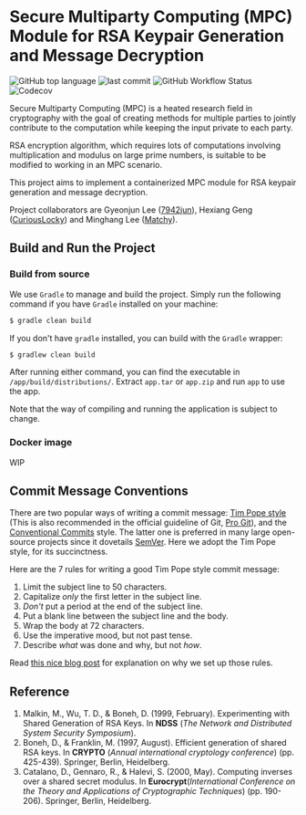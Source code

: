 # Secure Multiparty Computing (MPC) Module for RSA Keypair Generation and Message Decryption

![GitHub top language](https://img.shields.io/github/languages/top/7942jun/mpc-project?color=orange) ![last commit](https://img.shields.io/github/last-commit/7942jun/mpc-project) ![GitHub Workflow Status](https://img.shields.io/github/workflow/status/7942jun/mpc-project/Java%20CI) ![Codecov](https://img.shields.io/codecov/c/github/7942jun/mpc-project)

Secure Multiparty Computing (MPC) is a heated research field in cryptography with the goal of creating methods for
multiple parties to jointly contribute to the computation while keeping the input private to each party.

RSA encryption algorithm, which requires lots of computations involving multiplication and modulus on large prime
numbers, is suitable to be modified to working in an MPC scenario.

This project aims to implement a containerized MPC module for RSA keypair generation and message decryption.

Project collaborators are Gyeonjun Lee ([7942jun](https://github.com/7942jun)), Hexiang
Geng ([CuriousLocky](https://github.com/CuriousLocky)) and Minghang Lee ([Matchy](https://github.com/matchy233)).

## Build and Run the Project

### Build from source

We use `Gradle` to manage and build the project. Simply run the following command if you have `Gradle` installed on your
machine:

```bash
$ gradle clean build
```

If you don't have `gradle` installed, you can build with the `Gradle` wrapper:

```bash
$ gradlew clean build
```

After running either command, you can find the executable in `/app/build/distributions/`. Extract `app.tar` or `app.zip`
and run `app` to use the app.

Note that the way of compiling and running the application is subject to change.

### Docker image

WIP

## Commit Message Conventions

There are two popular ways of writing a commit
message: [Tim Pope style](https://tbaggery.com/2008/04/19/a-note-about-git-commit-messages.html) (This is also
recommended in the official guideline of
Git, [Pro Git](https://git-scm.com/book/en/v2/Distributed-Git-Contributing-to-a-Project)), and
the [Conventional Commits](https://www.conventionalcommits.org/en/v1.0.0/) style. The latter one is preferred in many
large open-source projects since it dovetails [SemVer](https://semver.org/). Here we adopt the Tim Pope style, for its
succinctness.

Here are the 7 rules for writing a good Tim Pope style commit message:

1. Limit the subject line to 50 characters.
2. Capitalize *only* the first letter in the subject line.
3. *Don't* put a period at the end of the subject line.
4. Put a blank line between the subject line and the body.
5. Wrap the body at 72 characters.
6. Use the imperative mood, but not past tense.
7. Describe *what* was done and why, but not *how*.

Read [this nice blog post](https://chris.beams.io/posts/git-commit/) for explanation on why we set up those rules.

## Reference

1. Malkin, M., Wu, T. D., & Boneh, D. (1999, February). Experimenting with Shared Generation of RSA Keys. In **NDSS** (*The Network and Distributed System Security Symposium*).
2. Boneh, D., & Franklin, M. (1997, August). Efficient generation of shared RSA keys. In **CRYPTO** (*Annual
   international cryptology conference*) (pp. 425-439). Springer, Berlin, Heidelberg.
3. Catalano, D., Gennaro, R., & Halevi, S. (2000, May). Computing inverses over a shared secret modulus. In **Eurocrypt**(*International Conference on the Theory and Applications of Cryptographic Techniques*) (pp. 190-206).
   Springer, Berlin, Heidelberg.
